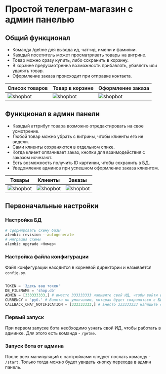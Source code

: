 # Простой телеграм-магазин с админ панелью

## Общий функционал

- Команда /getme для вывода ид, чат-ид, имени и фамилии.
- Каждый посетитель может просматривать товары на витрине.
- Товар можно сразу купить, либо сохранить в корзину.
- В корзине предусмотренна возможность прибавлять, убавлять или удалять товар.
- Оформление заказа происходит при отправке контакта.

|Список товаров|Товар в корзине|Оформление заказа|
|-|-|-|
|![shopbot](https://firebasestorage.googleapis.com/v0/b/antonio-glyzin.appspot.com/o/shopbot%2FScreenshot-2.png?alt=media&token=c9a4df62-72e8-4bea-a5f2-6639ffc4b616)|![shopbot](https://firebasestorage.googleapis.com/v0/b/antonio-glyzin.appspot.com/o/shopbot%2FScreenshot.png?alt=media&token=90d00e64-4581-4b45-8cdd-f893a7a9fa62)|![shopbot](https://firebasestorage.googleapis.com/v0/b/antonio-glyzin.appspot.com/o/shopbot%2FScreenshot-5.png?alt=media&token=b7f49120-21e9-4f31-91f4-e2897d6b980c)|

## Функционал в админ панели

- Каждый аттрибут товара возможно отредактировать на свое усмотрение.
- Любой товар можно убрать с витрины, чтобы клиенты его не видели.
- Сами клиенты сохраняются в отдельном спике.
- Когда клиент оплачивает заказ, кнопки для взаимодействия с заказом исчезают.
- Есть возможность получить ID картинки, чтобы сохранить в БД.
- Уведомление админов при успешном оформление заказа клиентом.


|Товары|Клиенты|Заказы|
|-|-|-|
|![shopbot](https://firebasestorage.googleapis.com/v0/b/antonio-glyzin.appspot.com/o/shopbot%2FScreenshot-6.png?alt=media&token=15237157-98e8-471b-af01-6fd42485e309)|![shopbot](https://firebasestorage.googleapis.com/v0/b/antonio-glyzin.appspot.com/o/shopbot%2FScreenshot-8.png?alt=media&token=692fa16c-8aa3-4394-b26d-d19c0960d99e)|![shopbot](https://firebasestorage.googleapis.com/v0/b/antonio-glyzin.appspot.com/o/shopbot%2FScreenshot-7.png?alt=media&token=0600a0fd-3ec3-499d-9759-b5b8d55151f5)|


## Первоначальные настройки

### Настройка БД
```bash
# сформировать схему базы
alembic revision --autogenerate
# миграция схемы
alembic upgrade <Номер>
```

### Настройка файла конфигурации

Файл конфигурации находится в корневой директории и называется `config.py`.

```python config.py

TOKEN = 'Здесь ваш токен'
DB_FILENAME = 'shop.db'
ADMIN = [333333333,] # вместо 333333333 напишите свой ИД, чтобы войти в админку. Чтобы узнать свой ИД, читайте ниже.
CURRENCY = 'руб.' # Валюта по умолчанию, которая будет сохраняться в БД
CALLBACK_CHAT_NOTIFICATION = [333333333,] # вместо 333333333 напишите свой ИД, чтобы получать уведомления от бота о заказах.

```

### Первый запуск

При первом запуске бота необходимо узнать свой ИД, чтобы работать в админке. Для этого есть команда - `/getme`. 

### Запуск бота от админа

После всех манипуляций с настройками следует послать команду  - `/start`. Только тогда можно будет увидеть кнопку перехода в админ панель.
